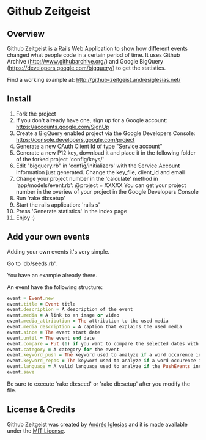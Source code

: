 # Github Zeitgeist


## Overview

Github Zeitgeist is a Rails Web Application to show how different events changed what people code in a certain period of time.
It uses Github Archive (http://www.githubarchive.org/) and Google BigQuery (https://developers.google.com/bigquery/) to get the statistics.

Find a working example at: http://github-zeitgeist.andresiglesias.net/

## Install

1. Fork the project
2. If you don't already have one, sign up for a Google account: https://accounts.google.com/SignUp
3. Create a BigQuery enabled project via the Google Developers Console: https://console.developers.google.com/project
4. Generate a new OAuth Client Id of type "Service account"
5. Generate a new P12 key, download it and place it in the following folder of the forked project 'config/keys/'
6. Edit "bigquery.rb" in 'config/initializers' with the Service Account information just generated. Change the key_file, client_id and email
7. Change your project number in the 'calculate' method in 'app/models/event.rb':
@project = XXXXX
You can get your project number in the overiew of your project in the Google Developers Console
8. Run 'rake db:setup'
9. Start the rails application: 'rails s'
10. Press 'Generate statistics' in the index page
11. Enjoy :)

## Add your own events

Adding your own events it's very simple. 

Go to 'db/seeds.rb'. 

You have an example already there. 

An event have the following structure: 

```ruby
event = Event.new
event.title = Event title
event.description = A description of the event
event.media = A link to an image or video
event.media_attribution = The attribution to the used media
event.media_description = A caption that explains the used media
event.since = The event start date
event.until = The event end date
event.compare = Put (1) if you want to compare the selected dates with the same period last month (the selected dates has to be included in one month), put (2) if you want to compare the selected dates with the same period last year
event.category = A category for the event
event.keyword_push = The keyword used to analyze if a word occurence increased in the selected period in PushEvents
event.keyword_repos = The keyword used to analyze if a word occurence increased in the selected period of time in new created repositories
event.language = A valid language used to analyze if the PushEvents increased for a certain language in the selected period of time
event.save
```

Be sure to execute 'rake db:seed' or 'rake db:setup' after you modify the file. 

## License & Credits

Github Zeitgeist was created by [Andrés Iglesias](http://andresiglesias.net) and it is
made available under the [MIT License](https://github.com/andresiglesias/github-zeitgeist/blob/master/LICENCE).
